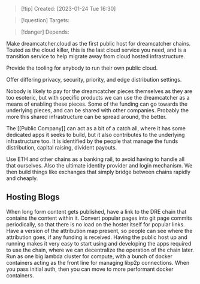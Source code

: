 
>[!tip] Created: [2023-01-24 Tue 16:30]

>[!question] Targets: 

>[!danger] Depends: 

Make dreamcatcher.cloud as the first public host for dreamcatcher chains.  Touted as the cloud killer, this is the last cloud service you need, and is a transition service to help migrate away from cloud hosted infrastructure.

Provide the tooling for anybody to run their own public cloud.

Offer differing privacy, security, priority, and edge distribution settings.

Nobody is likely to pay for the dreamcatcher pieces themselves as they are too esoteric, but with specific products we can use the dreamcatcher as a means of enabling these pieces.  Some of the funding can go towards the underlying pieces, and can be shared with other companies.  Probably the more this shared infrastructure can be spread around, the better.

The [[Public Company]] can act as a bit of a catch all, where it has some dedicated apps it seeks to build, but it also contributes to the underlying infrastructure too.
It is identified by the people that manage the funds distribution, capital raising, divident payouts.

Use ETH and other chains as a banking rail, to avoid having to handle all that ourselves.  Also the ultimate identity provider and login mechanism.  We then build things like exchanges that simply bridge between chains rapidly and cheaply.

## Hosting Blogs
When long form content gets published, have a link to the DRE chain that contains the content within it.
Convert popular pages into git page commits periodically, so that there is no load on the hoster itself for popular links.
Have a version of the attribution map present, so people can see where the attribution goes, if any funding is received.
Having the public host up and running makes it very easy to start using and developing the apps required to use the chain, where we can decentralize the operation of the chain later.
Run as one big lambda cluster for compute, with a bunch of docker containers acting as the front line for managing libp2p connections.  When you pass initial auth, then you can move to more performant docker containers.